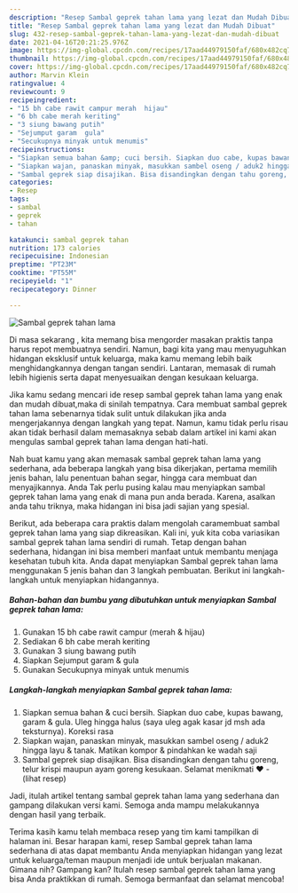 ```yaml
---
description: "Resep Sambal geprek tahan lama yang lezat dan Mudah Dibuat"
title: "Resep Sambal geprek tahan lama yang lezat dan Mudah Dibuat"
slug: 432-resep-sambal-geprek-tahan-lama-yang-lezat-dan-mudah-dibuat
date: 2021-04-16T20:21:25.976Z
image: https://img-global.cpcdn.com/recipes/17aad44979150faf/680x482cq70/sambal-geprek-tahan-lama-foto-resep-utama.jpg
thumbnail: https://img-global.cpcdn.com/recipes/17aad44979150faf/680x482cq70/sambal-geprek-tahan-lama-foto-resep-utama.jpg
cover: https://img-global.cpcdn.com/recipes/17aad44979150faf/680x482cq70/sambal-geprek-tahan-lama-foto-resep-utama.jpg
author: Marvin Klein
ratingvalue: 4
reviewcount: 9
recipeingredient:
- "15 bh cabe rawit campur merah  hijau"
- "6 bh cabe merah keriting"
- "3 siung bawang putih"
- "Sejumput garam  gula"
- "Secukupnya minyak untuk menumis"
recipeinstructions:
- "Siapkan semua bahan &amp; cuci bersih. Siapkan duo cabe, kupas bawang, garam &amp; gula. Uleg hingga halus (saya uleg agak kasar jd msh ada teksturnya). Koreksi rasa"
- "Siapkan wajan, panaskan minyak, masukkan sambel oseng / aduk2 hingga layu &amp; tanak. Matikan kompor &amp; pindahkan ke wadah saji"
- "Sambal geprek siap disajikan. Bisa disandingkan dengan tahu goreng, telur krispi maupun ayam goreng kesukaan. Selamat menikmati ❤           (lihat resep)"
categories:
- Resep
tags:
- sambal
- geprek
- tahan

katakunci: sambal geprek tahan 
nutrition: 173 calories
recipecuisine: Indonesian
preptime: "PT23M"
cooktime: "PT55M"
recipeyield: "1"
recipecategory: Dinner

---
```



![Sambal geprek tahan lama](https://img-global.cpcdn.com/recipes/17aad44979150faf/680x482cq70/sambal-geprek-tahan-lama-foto-resep-utama.jpg)

Di masa  sekarang , kita memang bisa mengorder masakan praktis tanpa harus repot membuatnya sendiri. Namun, bagi kita yang mau menyuguhkan hidangan eksklusif untuk keluarga, maka kamu memang lebih baik menghidangkannya dengan tangan sendiri. Lantaran, memasak di rumah lebih higienis serta dapat menyesuaikan dengan kesukaan keluarga.

Jika kamu sedang mencari ide resep sambal geprek tahan lama yang enak dan mudah dibuat,maka di sinilah tempatnya. Cara membuat sambal geprek tahan lama  sebenarnya tidak sulit untuk dilakukan jika anda mengerjakannya dengan langkah yang tepat. Namun, kamu tidak perlu risau akan tidak berhasil dalam memasaknya 
sebab dalam artikel ini kami akan mengulas sambal geprek tahan lama dengan hati-hati.  



Nah buat kamu yang akan memasak sambal geprek tahan lama yang sederhana, ada beberapa langkah yang bisa dikerjakan, pertama memilih jenis bahan, lalu penentuan bahan segar, hingga cara membuat dan menyajikannya. Anda Tak perlu pusing kalau mau menyiapkan sambal geprek tahan lama yang enak di mana pun anda berada. Karena, asalkan anda  tahu triknya, maka hidangan ini bisa jadi sajian yang spesial.

Berikut, ada beberapa cara praktis  dalam mengolah caramembuat sambal geprek tahan lama yang siap dikreasikan. Kali ini, yuk kita coba variasikan sambal geprek tahan lama sendiri di rumah. Tetap dengan bahan sederhana, hidangan ini bisa memberi manfaat untuk membantu menjaga kesehatan tubuh kita. Anda dapat menyiapkan Sambal geprek tahan lama menggunakan 5 jenis bahan dan 3 langkah pembuatan. Berikut ini langkah-langkah untuk menyiapkan hidangannya.

<!--inarticleads1-->

##### Bahan-bahan dan bumbu yang dibutuhkan untuk menyiapkan Sambal geprek tahan lama:

1. Gunakan 15 bh cabe rawit campur (merah &amp; hijau)
1. Sediakan 6 bh cabe merah keriting
1. Gunakan 3 siung bawang putih
1. Siapkan Sejumput garam &amp; gula
1. Gunakan Secukupnya minyak untuk menumis




<!--inarticleads2-->

##### Langkah-langkah menyiapkan Sambal geprek tahan lama:

1. Siapkan semua bahan &amp; cuci bersih. Siapkan duo cabe, kupas bawang, garam &amp; gula. Uleg hingga halus (saya uleg agak kasar jd msh ada teksturnya). Koreksi rasa
1. Siapkan wajan, panaskan minyak, masukkan sambel oseng / aduk2 hingga layu &amp; tanak. Matikan kompor &amp; pindahkan ke wadah saji
1. Sambal geprek siap disajikan. Bisa disandingkan dengan tahu goreng, telur krispi maupun ayam goreng kesukaan. Selamat menikmati ❤ -           (lihat resep)




Jadi, itulah artikel tentang  sambal geprek tahan lama  yang sederhana dan gampang dilakukan versi kami. Semoga anda mampu melakukannya dengan hasil yang terbaik. 

Terima kasih kamu telah membaca resep yang tim kami tampilkan di halaman ini. Besar harapan kami, resep  Sambal geprek tahan lama sederhana di atas dapat membantu Anda menyiapkan hidangan yang lezat untuk keluarga/teman maupun menjadi ide untuk berjualan makanan. Gimana nih? Gampang kan? Itulah resep sambal geprek tahan lama yang bisa Anda praktikkan di rumah. Semoga bermanfaat dan selamat mencoba!


